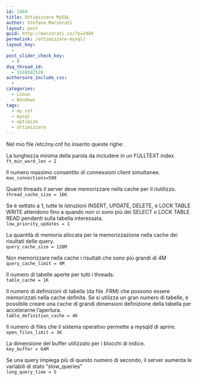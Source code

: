 ```yaml
---
id: 2469
title: Ottimizzare MySQL
author: Stefano Marzorati
layout: post
guid: http://marzorati.co/?p=2469
permalink: /ottimizzare-mysql/
layout_key:
  - 
post_slider_check_key:
  - 0
dsq_thread_id:
  - 1910582528
authorsure_include_css:
  - 
categories:
  - Linux
  - Windows
tags:
  - my.cnf
  - mysql
  - optimize
  - ottimizzare
---
```

Nel mio file /etc/my.cnf ho inserito queste righe:

La lunghezza minima della parola da includere in un FULLTEXT index.  
`ft_min_word_len = 2`

Il numero massimo consentito di connessioni client simultanee.  
`max_connections=500`

Quanti threads il server deve memorizzare nella cache per il riutilizzo.  
`thread_cache_size = 16K`

Se è settato a 1, tutte le istruzioni INSERT, UPDATE, DELETE, e LOCK TABLE WRITE attendono fino a quando non ci sono più dei SELECT o LOCK TABLE READ pendenti sulla tabella interessata.  
`low_priority_updates = 1`

La quantità di memoria allocata per la memorizzazione nella cache dei risultati delle query.  
`query_cache_size = 128M`

Non memorizzare nella cache i risultati che sono più grandi di 4M  
`query_cache_limit = 4M`

Il numero di tabelle aperte per tutti i threads.  
`table_cache = 1K`

Il numero di definizioni di tabella (da file .FRM) che possono essere memorizzati nella cache definita. Se si utilizza un gran numero di tabelle, è possibile creare una cache di grandi dimensioni definizione della tabella per accelerarne l&#8217;apertura.  
`table_definition_cache = 4K`

Il numero di files che il sistema operativo permette a mysqld di aprire.  
`open_files_limit = 3K`

La dimensione del buffer utilizzato per i blocchi di indice.  
`key_buffer = 64M`

Se una query impiega più di questo numero di secondo, il server aumenta le variabili di stato &#8220;slow_queries&#8221;  
`long_query_time = 5`